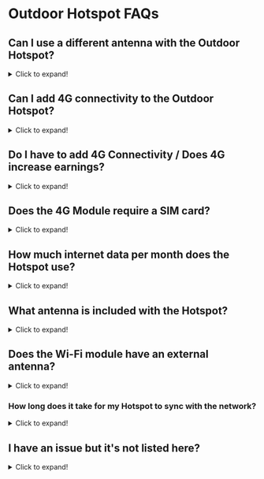 # Outdoor Hotspot FAQs

## Can I use a different antenna with the Outdoor Hotspot?

<details>
<summary>Click to expand!</summary>

Yes you can. Please check the [antenna connections](../handy-guides/antenna/connections.md) guide for more information on the necessary adpaters, connection types and setup.

</details>

## Can I add 4G connectivity to the Outdoor Hotspot?

<details>
<summary>Click to expand!</summary>

You can add an optional 4G module to the outdoor hotspot, this is a module that is simple to install when you receive your hotspot. We have an [LTE Config page](outdoor-hotspot/lte-config.md) which guides you through the setup process for this module.
</details>

## Do I have to add 4G Connectivity / Does 4G increase earnings?

<details>
<summary>Click to expand!</summary>

No, the 4G module is an optional extra. By standard, the outdoor hotspot has both Ethernet and WiFi connectivity.

A 4G connection does not increase your HNT earnings.

</details>

## Does the 4G Module require a SIM card?

<details>
<summary>Click to expand!</summary>

Yes you will need to sign up to a data plan with a mobile network. You can find more details about seeing up 4G with the outdoor gateway on the [LTE Config page](../outdoor-hotspot/lte-config.md).

We recommend this as it is typically cheaper to sign up to a local plan than the worldwide sims we could ship with it.
  
Often, cheaper SIM plans do not have a dedicated IP address and use something called [CGNAT (carrier grade network address translation)](https://en.wikipedia.org/wiki/Carrier-grade_NAT) which will mean it will be nearly impossible for you to remove the "relayed" status from your miner and to correctly set up [port forwarding](../handy-guides/port-forwarding/overview.md). For this reason, we recommend that you try to find a business SIM plan that comes with a dedicated public IP address.

</details>

## How much internet data per month does the Hotspot use?

<details>
<summary>Click to expand!</summary>

Currently we are roughly estimating 30-50GB per month so recommend a 50GB plan when using 4G.

The actual usage may be slightly less or more and will be something we up-date over time as we start measuring more units.
  
Once all hotspots become "light hotspots" this data usage will reduce.

</details>

## What antenna is included with the Hotspot?

<details>
<summary>Click to expand!</summary>

For the outdoor hotspot we are including a 3dBi glass fiber antenna. This antenna, and upgraded ones, can be [purchased separately from our website](https://www.nebra.com/collections/antennas).

</details>

## Does the Wi-Fi module have an external antenna?

<details>
<summary>Click to expand!</summary>

Yes, we include a white N-type WiFi antenna with the outdoor hotspot. This screws to the connector on the bottom of the case, next to the ethernet input gland.

</details>

### How long does it take for my Hotspot to sync with the network?

<details>
<summary>Click to expand!</summary>

This can vary depending on your internet connection speed. However, in our testing it takes approximately 24-48 hours for the initial synchronisation to be completed.

</details>

## I have an issue but it's not listed here?

<details>
<summary>Click to expand!</summary>

If your issues cannot be resolved with information from this FAQs page or the [troubleshooting page](../outdoor-hotspot/troubleshooting.md) then please email [sales@nebra.com](mailto:sales@nebra.com) and include the following information:

* Model of unit?
* Mac address of the unit (Shown as ETH on sticker)?
* Frequency of the unit (Shown as Freq on sticker)?
* How are you connecting it to internet? (Ethernet, Wi-Fi, Cellular)?
* How are you powering the unit? (PoE, Nebra power supply, third party adaptor)
  
If the issue relates to initial setup of the hotspot, please also include:
  
* What make & model of phone are you using?
* What version of the Helium App are you using?
* Do you have any screenshots of any error codes? 

Alternatively, you you can get in touch using any of the methods listed on our [support page](../support.md) and we'll work on resolving your issue.
  
</details>
